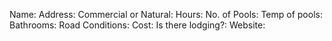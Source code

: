 Name:
Address:
Commercial or Natural:
Hours:
No. of Pools:
Temp of pools:
Bathrooms:
Road Conditions:
Cost:
Is there lodging?:
Website: